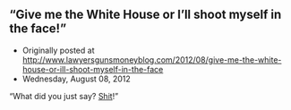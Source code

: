 ## “Give me the White House or I’ll shoot myself in the face!”

 * Originally posted at http://www.lawyersgunsmoneyblog.com/2012/08/give-me-the-white-house-or-ill-shoot-myself-in-the-face
 * Wednesday, August 08, 2012

“What did you just say? [Shit](http://www.politico.com/news/stories/0812/79482.html)!”